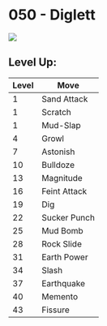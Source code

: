 # 050 - Diglett
![][050]

## Level Up:

Level | Move
---   | ---
  1   | Sand Attack
  1   | Scratch
  1   | Mud-Slap
  4   | Growl
  7   | Astonish
 10   | Bulldoze
 13   | Magnitude
 16   | Feint Attack
 19   | Dig
 22   | Sucker Punch
 25   | Mud Bomb
 28   | Rock Slide
 31   | Earth Power
 34   | Slash
 37   | Earthquake
 40   | Memento
 43   | Fissure



[050]: /img/pokemon/050.png
